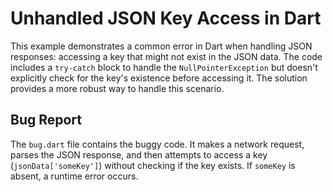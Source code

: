 # Unhandled JSON Key Access in Dart

This example demonstrates a common error in Dart when handling JSON responses: accessing a key that might not exist in the JSON data.  The code includes a `try-catch` block to handle the `NullPointerException` but doesn't explicitly check for the key's existence before accessing it.  The solution provides a more robust way to handle this scenario.

## Bug Report
The `bug.dart` file contains the buggy code.  It makes a network request, parses the JSON response, and then attempts to access a key (`jsonData['someKey']`) without checking if the key exists. If `someKey` is absent, a runtime error occurs.